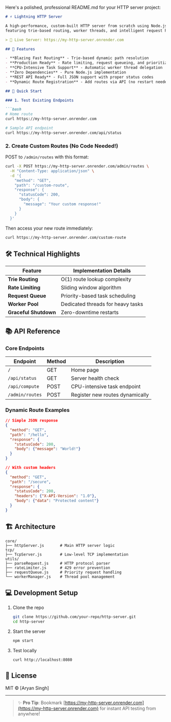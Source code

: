 Here's a polished, professional README.md for your HTTP server project:

```markdown
# ⚡ Lightning HTTP Server

A high-performance, custom-built HTTP server from scratch using Node.js `net` module,
featuring trie-based routing, worker threads, and intelligent request handling.

> 🔗 Live Server: https://my-http-server.onrender.com

## 🌟 Features

- **Blazing Fast Routing** - Trie-based dynamic path resolution
- **Production Ready** - Rate limiting, request queueing, and prioritization
- **CPU-Intensive Task Support** - Automatic worker thread delegation
- **Zero Dependencies** - Pure Node.js implementation
- **REST API Ready** - Full JSON support with proper status codes
- **Dynamic Route Registration** - Add routes via API (no restart needed)

## 🚀 Quick Start

### 1. Test Existing Endpoints

```bash
# Home route
curl https://my-http-server.onrender.com

# Sample API endpoint
curl https://my-http-server.onrender.com/api/status
```

### 2. Create Custom Routes (No Code Needed!)

POST to `/admin/routes` with this format:

```bash
curl -X POST https://my-http-server.onrender.com/admin/routes \
  -H "Content-Type: application/json" \
  -d '{
    "method": "GET",
    "path": "/custom-route",
    "response": {
      "statusCode": 200,
      "body": {
        "message": "Your custom response!"
      }
    }
  }'
```

Then access your new route immediately:
```bash
curl https://my-http-server.onrender.com/custom-route
```

## 🛠 Technical Highlights

| Feature              | Implementation Details              |
|----------------------|-------------------------------------|
| **Trie Routing**     | O(1) route lookup complexity        |
| **Rate Limiting**    | Sliding window algorithm            |
| **Request Queue**    | Priority-based task scheduling      |
| **Worker Pool**      | Dedicated threads for heavy tasks   |
| **Graceful Shutdown**| Zero-downtime restarts              |

## 📚 API Reference

### Core Endpoints

| Endpoint          | Method | Description                          |
|-------------------|--------|--------------------------------------|
| `/`               | GET    | Home page                            |
| `/api/status`     | GET    | Server health check                  |
| `/api/compute`    | POST   | CPU-intensive task endpoint          |
| `/admin/routes`   | POST   | Register new routes dynamically      |

### Dynamic Route Examples

```json
// Simple JSON response
{
  "method": "GET",
  "path": "/hello",
  "response": {
    "statusCode": 200,
    "body": {"message": "World!"}
  }
}

// With custom headers
{
  "method": "GET",
  "path": "/secure",
  "response": {
    "statusCode": 200,
    "headers": {"X-API-Version": "1.0"},
    "body": {"data": "Protected content"}
  }
}
```

## 🏗 Architecture

```
core/
├── httpServer.js       # Main HTTP server logic
tcp/
├── TcpServer.js        # Low-level TCP implementation
utils/
├── parseRequest.js     # HTTP protocol parser
├── rateLimiter.js      # 429 error prevention
├── requestQueue.js     # Priority request handling
└── workerManager.js    # Thread pool management
```

## 💻 Development Setup

1. Clone the repo
   ```bash
   git clone https://github.com/your-repo/http-server.git
   cd http-server
   ```

2. Start the server
   ```bash
   npm start
   ```

3. Test locally
   ```bash
   curl http://localhost:8080
   ```



## 📜 License

MIT © [Aryan Singh]

---

> ✨ **Pro Tip**: Bookmark [https://my-http-server.onrender.com](https://my-http-server.onrender.com) for instant API testing from anywhere!
```
